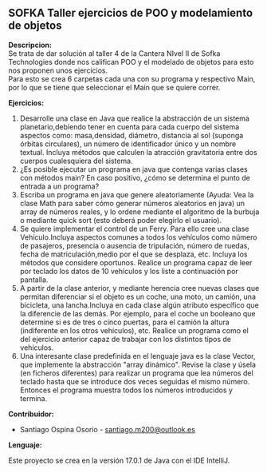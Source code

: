 ## SOFKA Taller ejercicios de POO y modelamiento de objetos

**Descripcion:**  
Se trata de dar solución al taller 4 de la Cantera NIvel II de Sofka Technologies donde nos califican POO y el modelado de objetos para esto nos proponen unos ejercicios.  
Para esto se crea 6 carpetas cada una con su programa y respectivo Main, por lo que se tiene que seleccionar el Main que se quiere correr.

**Ejercicios:**

1. Desarrolle una clase en Java que realice la abstracción de un sistema planetario,debiendo tener en cuenta para cada cuerpo del sistema aspectos como: 
masa,densidad, diámetro, distancia al sol (suponga órbitas circulares), un número de identificador único y un nombre textual. Incluya métodos que 
calculen la atracción gravitatoria entre dos cuerpos cualesquiera del sistema.
2. ¿Es posible ejecutar un programa en java que contenga varias clases con métodos main? En caso positivo, ¿cómo se determina el punto de entrada a un programa?
3. Escriba un programa en java que genere aleatoriamente (Ayuda: Vea la clase Math para saber cómo generar números aleatorios en java) un array de números reales,
y lo ordene mediante el algoritmo de la burbuja o mediante quick sort (esto deberá poder elegirlo el usuario).
4. Se quiere implementar el control de un Ferry. Para ello cree una clase Vehículo.Incluya aspectos comunes a todos los vehículos como número de pasajeros,
presencia o ausencia de tripulación, número de ruedas, fecha de matriculación,medio por el que se desplaza, etc. Incluya los métodos que considere oportunos.
Realice un programa capaz de leer por teclado los datos de 10 vehículos y los liste a continuación por pantalla.
5. A partir de la clase anterior, y mediante herencia cree nuevas clases que permitan diferenciar si el objeto es un coche, una moto, un camión, una bicicleta,
una lancha.Incluya en cada clase algún atributo específico que la diferencie de las demás. Por ejemplo, para el coche un booleano que determine si es de tres o
cinco puertas, para el camión la altura (indiferente en los otros vehículos), etc. Realice un programa como el del ejercicio anterior capaz de trabajar con los
distintos tipos de vehículos.
6. Una interesante clase predefinida en el lenguaje java es la clase Vector, que implemente la abstracción "array dinámico". Revise la clase y úsela 
(en ficheros diferentes) para realizar un programa que lea números del teclado hasta que se introduce dos veces seguidas el mismo número. 
Entonces el programa muestra todos los números introducidos y termina.

**Contribuidor:**
- Santiago Ospina Osorio - santiago.m200@outlook.es

**Lenguaje:**  

Este proyecto se crea en la versión 17.0.1 de Java con el IDE IntelliJ.
